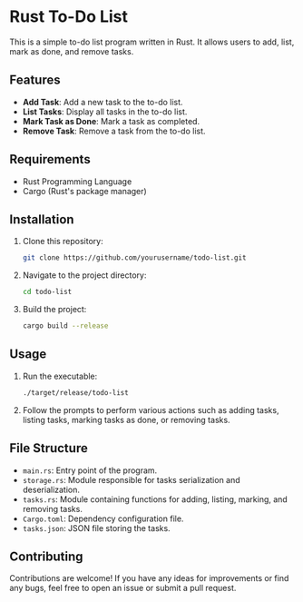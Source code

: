 # Rust To-Do List

This is a simple to-do list program written in Rust. It allows users to add, list, mark as done, and remove tasks.

## Features

- **Add Task**: Add a new task to the to-do list.
- **List Tasks**: Display all tasks in the to-do list.
- **Mark Task as Done**: Mark a task as completed.
- **Remove Task**: Remove a task from the to-do list.

## Requirements

- Rust Programming Language
- Cargo (Rust's package manager)

## Installation

1. Clone this repository:

   ```bash
   git clone https://github.com/yourusername/todo-list.git
   ```

2. Navigate to the project directory:

   ```bash
   cd todo-list
   ```

3. Build the project:

   ```bash
   cargo build --release
   ```

## Usage

1. Run the executable:

   ```bash
   ./target/release/todo-list
   ```

2. Follow the prompts to perform various actions such as adding tasks, listing tasks, marking tasks as done, or removing tasks.

## File Structure

- `main.rs`: Entry point of the program.
- `storage.rs`: Module responsible for tasks serialization and deserialization.
- `tasks.rs`: Module containing functions for adding, listing, marking, and removing tasks.
- `Cargo.toml`: Dependency configuration file.
- `tasks.json`: JSON file storing the tasks.

## Contributing

Contributions are welcome! If you have any ideas for improvements or find any bugs, feel free to open an issue or submit a pull request.


